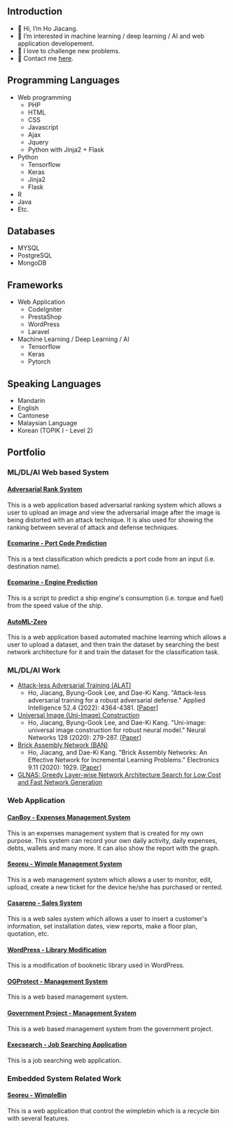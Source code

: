 ## Introduction
- 👋 Hi, I’m Ho Jiacang.
- 👀 I’m interested in machine learning / deep learning / AI and web application developement.
- 💪 I love to challenge new problems.
- 📧 Contact me [here](ho_jiacang@hotmail.com).

## Programming Languages
- Web programming
  - PHP
  - HTML
  - CSS
  - Javascript
  - Ajax
  - Jquery
  - Python with Jinja2 + Flask
- Python
  - Tensorflow
  - Keras
  - Jinja2
  - Flask
- R
- Java
- Etc.

## Databases
- MYSQL
- PostgreSQL
- MongoDB

## Frameworks
- Web Application
  - CodeIgniter
  - PrestaShop
  - WordPress
  - Laravel
- Machine Learning / Deep Learning / AI
  - Tensorflow
  - Keras
  - Pytorch

## Speaking Languages
- Mandarin
- English
- Cantonese
- Malaysian Language
- Korean (TOPIK I - Level 2)

## Portfolio
### ML/DL/AI Web based System
#### [Adversarial Rank System](/adversarial_rank_system)
This is a web application based adversarial ranking system which allows a user to upload an image and view the adversarial image after the image is being distorted with an attack technique. It is also used for showing the ranking between several of attack and defense techniques.

#### [Ecomarine - Port Code Prediction](/ecomarine)
This is a text classification which predicts a port code from an input (i.e. destination name).

#### [Ecomarine - Engine Prediction](https://github.com/canboy123/ecomarine_engine_prediction)
This is a script to predict a ship engine's consumption (i.e. torque and fuel) from the speed value of the ship.

#### [AutoML-Zero](https://github.com/canboy123/automl_zero)
This is a web application based automated machine learning which allows a user to upload a dataset, and then train the dataset by searching the best network architecture for it and train the dataset for the classification task.

### ML/DL/AI Work
- [Attack-less Adversarial Training (ALAT)](https://github.com/canboy123/alat)
  - Ho, Jiacang, Byung-Gook Lee, and Dae-Ki Kang. "Attack-less adversarial training for a robust adversarial defense." Applied Intelligence 52.4 (2022): 4364-4381. [[Paper](https://link.springer.com/article/10.1007/s10489-021-02523-y)]
- [Universal Image (Uni-Image) Construction](https://github.com/canboy123/uip)
  - Ho, Jiacang, Byung-Gook Lee, and Dae-Ki Kang. "Uni-image: universal image construction for robust neural model." Neural Networks 128 (2020): 279-287. [[Paper](https://www.sciencedirect.com/science/article/abs/pii/S089360802030188X)]
- [Brick Assembly Network (BAN)](https://github.com/canboy123/ban)
  - Ho, Jiacang, and Dae-Ki Kang. "Brick Assembly Networks: An Effective Network for Incremental Learning Problems." Electronics 9.11 (2020): 1929. [[Paper](https://www.mdpi.com/2079-9292/9/11/1929)]
- [GLNAS: Greedy Layer-wise Network Architecture Search for Low Cost and Fast Network Generation](https://github.com/canboy123/glnas)

### Web Application
#### [CanBoy - Expenses Management System](canboy)
This is an expenses management system that is created for my own purpose. This system can record your own daily activity, daily expenses, debts, wallets and many more. It can also show the report with the graph.

#### [Seoreu - Wimple Management System](/seoreu_cms)
This is a web management system which allows a user to monitor, edit, upload, create a new ticket for the device he/she has purchased or rented.

#### [Casareno - Sales System](/casareno)
This is a web sales system which allows a user to insert a customer's information, set installation dates, view reports, make a floor plan, quotation, etc.

#### [WordPress - Library Modification](/sesb)
This is a modification of booknetic library used in WordPress.

#### [OGProtect - Management System](/ogprotect)
This is a web based management system.

#### [Government Project - Management System](/government)
This is a web based management system from the government project.

#### [Execsearch - Job Searching Application](/execsearch)
This is a job searching web application.

### Embedded System Related Work
#### [Seoreu - WimpleBin](/wimplebin)
This is a web application that control the wimplebin which is a recycle bin with several features.

<!---
canboy123/canboy123 is a ✨ special ✨ repository because its `README.md` (this file) appears on your GitHub profile.
You can click the Preview link to take a look at your changes.
--->
